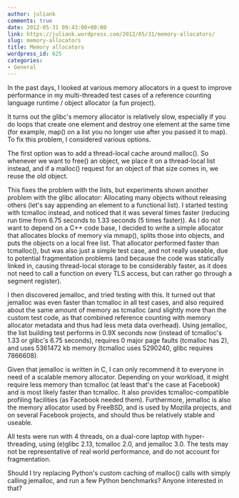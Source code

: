```yaml
---
author: juliank
comments: true
date: 2012-05-31 09:43:00+00:00
link: https://juliank.wordpress.com/2012/05/31/memory-allocators/
slug: memory-allocators
title: Memory allocators
wordpress_id: 625
categories:
- General
---
```


In the past days, I looked at various memory allocators in a quest to improve performance in my multi-threaded test cases of a reference counting language runtime / object allocator (a fun project).

It turns out the glibc's memory allocator is relatively slow, especially if you do loops that create one element and destroy one element at the same time (for example, map() on a list you no longer use after you passed it to map). To fix this problem, I considered various options.

The first option was to add a thread-local cache around malloc(). So whenever we want to free() an object, we place it on  a thread-local list instead, and if a malloc() request for an object of that size comes in, we reuse the old object. 

This fixes the problem with the lists, but experiments shown another problem with the glibc allocator: Allocating many objects without releasing others (let's say appending an element to a functional list). I started testing with tcmalloc instead, and noticed that it was several times faster (reducing run time from 6.75 seconds to 1.33 seconds (5 times faster)). As I do not want to depend on a C++ code base, I decided to write a simple allocator that allocates blocks of memory via mmap(), splits those into objects, and puts the objects on a local free list. That allocator performed faster than tcmalloc(), but was also just a simple test case, and not really useable, due to potential fragmentation problems (and because the code was statically linked in, causing thread-local storage to be considerably faster, as it does not need to call a function on every TLS access, but can rather go through a segment register).

I then discovered jemalloc, and tried testing with this. It turned out that jemalloc was even faster than tcmalloc in all test cases, and also required about the same amount of memory as tcmalloc (and slightly more than the custom test code, as that combined reference counting with memory allocator metadata and thus had less meta data overhead). Using jemalloc, the list building test performs in 0.9X seconds now (instead of tcmalloc's 1.33 or glibc's 6.75 seconds), requires 0 major page faults (tcmalloc has 2), and uses 5361472 kb memory (tcmalloc uses 5290240, glibc requires 7866608).

Given that jemalloc is written in C, I can only recommend it to everyone in need of a scalable memory allocator. Depending on your workload, it might require less memory than tcmalloc (at least that's the case at Facebook) and is most likely faster than tcmalloc. It also provides tcmalloc-compatible profiling facilities (as Facebook needed them). Furthermore, jemalloc is also the memory allocator used by FreeBSD, and is used by Mozilla projects, and on several Facebook projects, and should thus be relatively stable and useable.

All tests were run with 4 threads, on a dual-core laptop with hyper-threading, using (e)glibc 2.13, tcmalloc 2.0, and jemalloc 3.0. The tests may not be representative of real world performance, and do not account for fragmentation.

Should I try replacing Python's custom caching of malloc() calls with simply calling jemalloc, and run a few Python benchmarks? Anyone interested in that?
